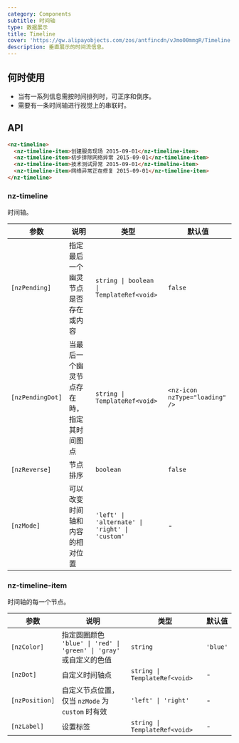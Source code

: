 ```yaml
---
category: Components
subtitle: 时间轴
type: 数据展示
title: Timeline
cover: 'https://gw.alipayobjects.com/zos/antfincdn/vJmo00mmgR/Timeline.svg'
description: 垂直展示的时间流信息。
---
```



## 何时使用

- 当有一系列信息需按时间排列时，可正序和倒序。
- 需要有一条时间轴进行视觉上的串联时。


## API

```html
<nz-timeline>
  <nz-timeline-item>创建服务现场 2015-09-01</nz-timeline-item>
  <nz-timeline-item>初步排除网络异常 2015-09-01</nz-timeline-item>
  <nz-timeline-item>技术测试异常 2015-09-01</nz-timeline-item>
  <nz-timeline-item>网络异常正在修复 2015-09-01</nz-timeline-item>
</nz-timeline>
```

### nz-timeline

时间轴。

| 参数               | 说明                   | 类型                                             | 默认值                            |
|------------------|----------------------|------------------------------------------------|--------------------------------|
| `[nzPending]`    | 指定最后一个幽灵节点是否存在或内容    | `string \| boolean \| TemplateRef<void>`       | `false`                        |
| `[nzPendingDot]` | 当最后一个幽灵节点存在時，指定其时间图点 | `string \| TemplateRef<void>`                  | `<nz-icon nzType="loading" />` |
| `[nzReverse]`    | 节点排序                 | `boolean`                                      | `false`                        |
| `[nzMode]`       | 可以改变时间轴和内容的相对位置      | `'left' \| 'alternate' \| 'right' \| 'custom'` | -                              |

### nz-timeline-item

时间轴的每一个节点。

| 参数             | 说明                                                    | 类型                            | 默认值      |
|----------------|-------------------------------------------------------|-------------------------------|----------|
| `[nzColor]`    | 指定圆圈颜色 `'blue' \| 'red' \| 'green' \| 'gray'` 或自定义的色值 | `string`                      | `'blue'` |
| `[nzDot]`      | 自定义时间轴点                                               | `string \| TemplateRef<void>` | -        |
| `[nzPosition]` | 自定义节点位置，仅当 `nzMode` 为 `custom` 时有效                    | `'left' \| 'right'`           | -        |
| `[nzLabel]`    | 设置标签                                                  | `string \| TemplateRef<void>` | -        |

